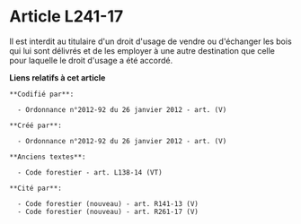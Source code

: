 # Article L241-17

Il est interdit au titulaire d'un droit d'usage de vendre ou d'échanger les bois qui lui sont délivrés et de les employer à
une autre destination que celle pour laquelle le droit d'usage a été accordé.

**Liens relatifs à cet article**

	**Codifié par**:

	  - Ordonnance n°2012-92 du 26 janvier 2012 - art. (V)

	**Créé par**:

	  - Ordonnance n°2012-92 du 26 janvier 2012 - art. (V)

	**Anciens textes**:

	  - Code forestier - art. L138-14 (VT)

	**Cité par**:

	  - Code forestier (nouveau) - art. R141-13 (V)
	  - Code forestier (nouveau) - art. R261-17 (V)
